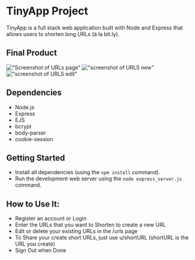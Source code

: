 # TinyApp Project

TinyApp is a full stack web application built with Node and Express that allows users to shorten long URLs (à la bit.ly).

## Final Product

!["Screenshot of URLs page"](https://github.com/Kennethz374/TinyAppRework/blob/master/docs/url-page.png)
!["screenshot of URLS new"](https://github.com/Kennethz374/TinyAppRework/blob/master/docs/urls-new.png)
!["screenshot of URLS edit"](https://github.com/Kennethz374/TinyAppRework/blob/master/docs/urls-edit.png)

## Dependencies

- Node.js
- Express
- EJS
- bcrypt
- body-parser
- cookie-session

## Getting Started

- Install all dependencies (using the `npm install` command).
- Run the development web server using the `node express_server.js` command.

## How to Use It:
- Register an account or Login
- Enter the URLs that you want to Shorten to create a new URL
- Edit or delete your existing URLs in the /urls page
- To Share your create short URLs, just use u/shortURL (shortURL is the URL you create)
- Sign Out when Done